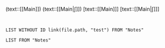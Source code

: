 (text::[[Main]])
(text::[[Main|$\int$]])
[text::[[Main]]]
[text::[[Main|$\int$]]]

```dataview


LIST WITHOUT ID link(file.path, "test") FROM "Notes"
```

```dataview
LIST FROM "Notes"
```